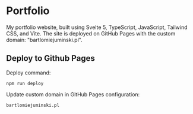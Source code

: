 # Portfolio

My portfolio website, built using Svelte 5, TypeScript, JavaScript, Tailwind CSS, and Vite. The site is deployed on GitHub Pages with the custom domain: "bartlomiejuminski.pl".

## Deploy to Github Pages

Deploy command:

```
npm run deploy
```

Update custom domain in GitHub Pages configuration:

```
bartlomiejuminski.pl
```
